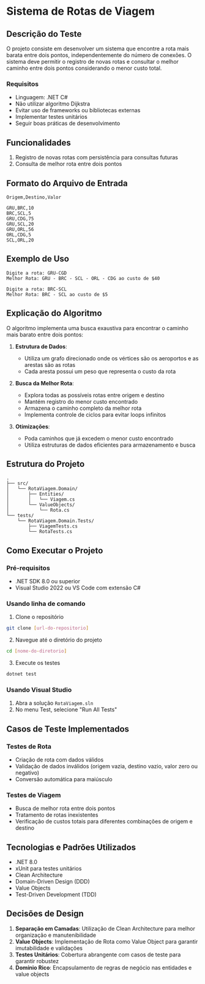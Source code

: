 # Sistema de Rotas de Viagem

## Descrição do Teste
O projeto consiste em desenvolver um sistema que encontre a rota mais barata entre dois pontos, independentemente do número de conexões. O sistema deve permitir o registro de novas rotas e consultar o melhor caminho entre dois pontos considerando o menor custo total.

### Requisitos
* Linguagem: .NET C#
* Não utilizar algoritmo Dijkstra
* Evitar uso de frameworks ou bibliotecas externas
* Implementar testes unitários
* Seguir boas práticas de desenvolvimento

## Funcionalidades
1. Registro de novas rotas com persistência para consultas futuras
2. Consulta de melhor rota entre dois pontos

## Formato do Arquivo de Entrada
```
Origem,Destino,Valor

GRU,BRC,10
BRC,SCL,5
GRU,CDG,75
GRU,SCL,20
GRU,ORL,56
ORL,CDG,5
SCL,ORL,20
```

## Exemplo de Uso
```
Digite a rota: GRU-CGD
Melhor Rota: GRU - BRC - SCL - ORL - CDG ao custo de $40

Digite a rota: BRC-SCL
Melhor Rota: BRC - SCL ao custo de $5
```

## Explicação do Algoritmo
O algoritmo implementa uma busca exaustiva para encontrar o caminho mais barato entre dois pontos:

1. **Estrutura de Dados**:
   - Utiliza um grafo direcionado onde os vértices são os aeroportos e as arestas são as rotas
   - Cada aresta possui um peso que representa o custo da rota

2. **Busca da Melhor Rota**:
   - Explora todas as possíveis rotas entre origem e destino
   - Mantém registro do menor custo encontrado
   - Armazena o caminho completo da melhor rota
   - Implementa controle de ciclos para evitar loops infinitos

3. **Otimizações**:
   - Poda caminhos que já excedem o menor custo encontrado
   - Utiliza estruturas de dados eficientes para armazenamento e busca

## Estrutura do Projeto
```
.
├── src/
│   └── RotaViagem.Domain/
│       ├── Entities/
│       │   └── Viagem.cs
│       └── ValueObjects/
│           └── Rota.cs
└── tests/
    └── RotaViagem.Domain.Tests/
        ├── ViagemTests.cs
        └── RotaTests.cs
```

## Como Executar o Projeto

### Pré-requisitos
- .NET SDK 8.0 ou superior
- Visual Studio 2022 ou VS Code com extensão C#

### Usando linha de comando

1. Clone o repositório
```bash
git clone [url-do-repositorio]
```

2. Navegue até o diretório do projeto
```bash
cd [nome-do-diretorio]
```

3. Execute os testes
```bash
dotnet test
```

### Usando Visual Studio
1. Abra a solução `RotaViagem.sln`
2. No menu Test, selecione "Run All Tests"

## Casos de Teste Implementados

### Testes de Rota
- Criação de rota com dados válidos
- Validação de dados inválidos (origem vazia, destino vazio, valor zero ou negativo)
- Conversão automática para maiúsculo

### Testes de Viagem
- Busca de melhor rota entre dois pontos
- Tratamento de rotas inexistentes
- Verificação de custos totais para diferentes combinações de origem e destino

## Tecnologias e Padrões Utilizados
- .NET 8.0
- xUnit para testes unitários
- Clean Architecture
- Domain-Driven Design (DDD)
- Value Objects
- Test-Driven Development (TDD)

## Decisões de Design
1. **Separação em Camadas**: Utilização de Clean Architecture para melhor organização e manutenibilidade
2. **Value Objects**: Implementação de Rota como Value Object para garantir imutabilidade e validações
3. **Testes Unitários**: Cobertura abrangente com casos de teste para garantir robustez
4. **Domínio Rico**: Encapsulamento de regras de negócio nas entidades e value objects